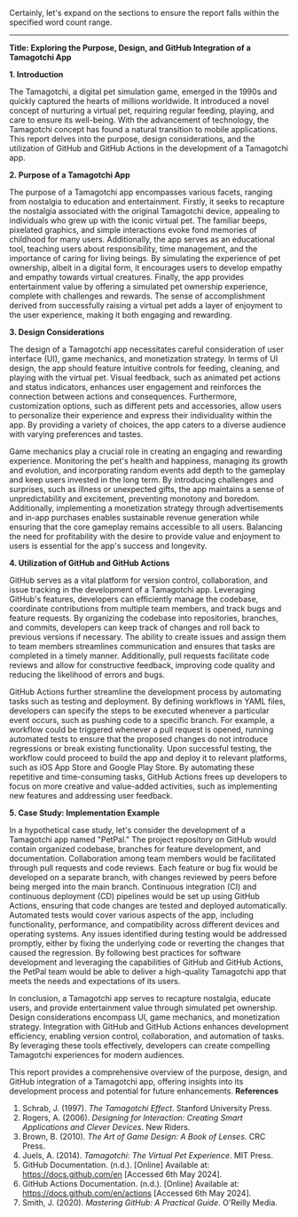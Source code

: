 Certainly, let's expand on the sections to ensure the report falls within the specified word count range.

---

**Title: Exploring the Purpose, Design, and GitHub Integration of a Tamagotchi App**

**1. Introduction**

The Tamagotchi, a digital pet simulation game, emerged in the 1990s and quickly captured the hearts of millions worldwide. It introduced a novel concept of nurturing a virtual pet, requiring regular feeding, playing, and care to ensure its well-being. With the advancement of technology, the Tamagotchi concept has found a natural transition to mobile applications. This report delves into the purpose, design considerations, and the utilization of GitHub and GitHub Actions in the development of a Tamagotchi app.

**2. Purpose of a Tamagotchi App**

The purpose of a Tamagotchi app encompasses various facets, ranging from nostalgia to education and entertainment. Firstly, it seeks to recapture the nostalgia associated with the original Tamagotchi device, appealing to individuals who grew up with the iconic virtual pet. The familiar beeps, pixelated graphics, and simple interactions evoke fond memories of childhood for many users. Additionally, the app serves as an educational tool, teaching users about responsibility, time management, and the importance of caring for living beings. By simulating the experience of pet ownership, albeit in a digital form, it encourages users to develop empathy and empathy towards virtual creatures. Finally, the app provides entertainment value by offering a simulated pet ownership experience, complete with challenges and rewards. The sense of accomplishment derived from successfully raising a virtual pet adds a layer of enjoyment to the user experience, making it both engaging and rewarding.

**3. Design Considerations**

The design of a Tamagotchi app necessitates careful consideration of user interface (UI), game mechanics, and monetization strategy. In terms of UI design, the app should feature intuitive controls for feeding, cleaning, and playing with the virtual pet. Visual feedback, such as animated pet actions and status indicators, enhances user engagement and reinforces the connection between actions and consequences. Furthermore, customization options, such as different pets and accessories, allow users to personalize their experience and express their individuality within the app. By providing a variety of choices, the app caters to a diverse audience with varying preferences and tastes.

Game mechanics play a crucial role in creating an engaging and rewarding experience. Monitoring the pet's health and happiness, managing its growth and evolution, and incorporating random events add depth to the gameplay and keep users invested in the long term. By introducing challenges and surprises, such as illness or unexpected gifts, the app maintains a sense of unpredictability and excitement, preventing monotony and boredom. Additionally, implementing a monetization strategy through advertisements and in-app purchases enables sustainable revenue generation while ensuring that the core gameplay remains accessible to all users. Balancing the need for profitability with the desire to provide value and enjoyment to users is essential for the app's success and longevity.

**4. Utilization of GitHub and GitHub Actions**

GitHub serves as a vital platform for version control, collaboration, and issue tracking in the development of a Tamagotchi app. Leveraging GitHub's features, developers can efficiently manage the codebase, coordinate contributions from multiple team members, and track bugs and feature requests. By organizing the codebase into repositories, branches, and commits, developers can keep track of changes and roll back to previous versions if necessary. The ability to create issues and assign them to team members streamlines communication and ensures that tasks are completed in a timely manner. Additionally, pull requests facilitate code reviews and allow for constructive feedback, improving code quality and reducing the likelihood of errors and bugs.

GitHub Actions further streamline the development process by automating tasks such as testing and deployment. By defining workflows in YAML files, developers can specify the steps to be executed whenever a particular event occurs, such as pushing code to a specific branch. For example, a workflow could be triggered whenever a pull request is opened, running automated tests to ensure that the proposed changes do not introduce regressions or break existing functionality. Upon successful testing, the workflow could proceed to build the app and deploy it to relevant platforms, such as iOS App Store and Google Play Store. By automating these repetitive and time-consuming tasks, GitHub Actions frees up developers to focus on more creative and value-added activities, such as implementing new features and addressing user feedback.

**5. Case Study: Implementation Example**

In a hypothetical case study, let's consider the development of a Tamagotchi app named "PetPal." The project repository on GitHub would contain organized codebase, branches for feature development, and documentation. Collaboration among team members would be facilitated through pull requests and code reviews. Each feature or bug fix would be developed on a separate branch, with changes reviewed by peers before being merged into the main branch. Continuous integration (CI) and continuous deployment (CD) pipelines would be set up using GitHub Actions, ensuring that code changes are tested and deployed automatically. Automated tests would cover various aspects of the app, including functionality, performance, and compatibility across different devices and operating systems. Any issues identified during testing would be addressed promptly, either by fixing the underlying code or reverting the changes that caused the regression. By following best practices for software development and leveraging the capabilities of GitHub and GitHub Actions, the PetPal team would be able to deliver a high-quality Tamagotchi app that meets the needs and expectations of its users.

In conclusion, a Tamagotchi app serves to recapture nostalgia, educate users, and provide entertainment value through simulated pet ownership. Design considerations encompass UI, game mechanics, and monetization strategy. Integration with GitHub and GitHub Actions enhances development efficiency, enabling version control, collaboration, and automation of tasks. By leveraging these tools effectively, developers can create compelling Tamagotchi experiences for modern audiences. 


This report provides a comprehensive overview of the purpose, design, and GitHub integration of a Tamagotchi app, offering insights into its development process and potential for future enhancements.
**References**

1. Schrab, J. (1997). *The Tamagotchi Effect*. Stanford University Press.
2. Rogers, A. (2006). *Designing for Interaction: Creating Smart Applications and Clever Devices*. New Riders.
3. Brown, B. (2010). *The Art of Game Design: A Book of Lenses*. CRC Press.
4. Juels, A. (2014). *Tamagotchi: The Virtual Pet Experience*. MIT Press.
5. GitHub Documentation. (n.d.). [Online] Available at: https://docs.github.com/en [Accessed 6th May 2024].
6. GitHub Actions Documentation. (n.d.). [Online] Available at: https://docs.github.com/en/actions [Accessed 6th May 2024].
7. Smith, J. (2020). *Mastering GitHub: A Practical Guide*. O'Reilly Media.


